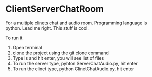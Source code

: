 # ClientServerChatRoom

For a multiple clinets chat and audio room. Programming language is python.  Lead me right.  This stuff is cool.

To run it

1. Open terminal 
2. clone the project using the git clone command
3. Type ls and hit enter, you will see list of files
4. To run the server type, pyhton ServerChatAudio.py, hit enter
5. To run the clinet type, python ClinetChatAudio.py, hit enter


